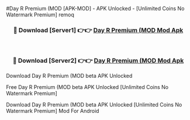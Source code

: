 #Day R Premium (MOD [APK-MOD] - APK Unlocked - [Unlimited Coins No Watermark Premium] remoq



<div align="center">

<h3>🔴 Download [Server1] 👉👉 <a href="https://momento.my/?title=Day_R_Premium_(MOD">Day R Premium (MOD Mod Apk</a></h3><br>

<h3>🔴 Download [Server2] 👉👉 <a href="https://momento.my/?title=Day_R_Premium_(MOD">Day R Premium (MOD Mod Apk</a></h3>
</div>



Download Day R Premium (MOD beta APK Unlocked

Free Day R Premium (MOD beta APK Unlocked [Unlimited Coins No Watermark Premium]

Download Day R Premium (MOD beta APK Unlocked [Unlimited Coins No Watermark Premium] Mod For Android
